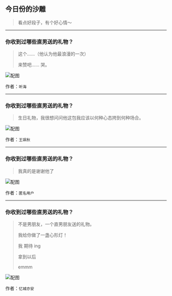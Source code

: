 ## 今日份的沙雕

> 看点好段子，有个好心情～


 
---

### 你收到过哪些直男送的礼物？

> 这个......（他认为他最浪漫的一次）
> 
> 来赞吧…… 哭。



![配图](http://pic4.zhimg.com/70/v2-5ac9e7f7528d5c3f483374baeb6aca9f_b.jpg)


作者：`听海`

---

### 你收到过哪些直男送的礼物？

> 生日礼物，我很想问问他这包我应该以何种心态挎到何种场合。



![配图](http://pic3.zhimg.com/70/v2-59a16f2e3ab6d1dbb68ef8305094a4ba_b.jpg)


作者：`王飒秋`

---

### 你收到过哪些直男送的礼物？

> 我真的是谢谢他了



![配图](http://pic2.zhimg.com/70/v2-4a8f9672ffdd1f0bb08aa4dd1ce5c995_b.jpg)


作者：`匿名用户`

---

### 你收到过哪些直男送的礼物？

> 不是男朋友，一个直男朋友送的礼物。
> 
> 我给你做了一盏心形灯！
> 
> 我 期待 ing
> 
> 拿到以后
> 
> emmm



![配图](http://pic3.zhimg.com/70/v2-801da8b994e130dcabc685becc2fbe5e_b.jpg)


作者：`忆城亦安`